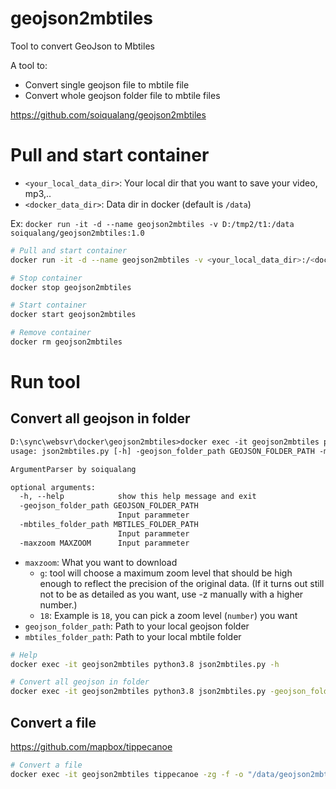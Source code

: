 # geojson2mbtiles
Tool to convert GeoJson to Mbtiles

A tool to:
* Convert single geojson file to mbtile file
* Convert whole geojson folder file to mbtile files

https://github.com/soiqualang/geojson2mbtiles

# Pull and start container

* `<your_local_data_dir>`: Your local dir that you want to save your video, mp3,..
* `<docker_data_dir>`: Data dir in docker (default is `/data`)

Ex: `docker run -it -d --name geojson2mbtiles -v D:/tmp2/t1:/data soiqualang/geojson2mbtiles:1.0`

```bash
# Pull and start container
docker run -it -d --name geojson2mbtiles -v <your_local_data_dir>:/<docker_data_dir> soiqualang/geojson2mbtiles:1.0

# Stop container
docker stop geojson2mbtiles

# Start container
docker start geojson2mbtiles

# Remove container
docker rm geojson2mbtiles
```

# Run tool

## Convert all geojson in folder

```txt
D:\sync\websvr\docker\geojson2mbtiles>docker exec -it geojson2mbtiles python3.8 json2mbtiles.py -h
usage: json2mbtiles.py [-h] -geojson_folder_path GEOJSON_FOLDER_PATH -mbtiles_folder_path MBTILES_FOLDER_PATH -maxzoom MAXZOOM

ArgumentParser by soiqualang

optional arguments:
  -h, --help            show this help message and exit
  -geojson_folder_path GEOJSON_FOLDER_PATH
                        Input parammeter
  -mbtiles_folder_path MBTILES_FOLDER_PATH
                        Input parammeter
  -maxzoom MAXZOOM      Input parammeter
```

* `maxzoom`: What you want to download
  * `g`: tool will choose a maximum zoom level that should be high enough to reflect the precision of the original data. (If it turns out still not to be as detailed as you want, use -z manually with a higher number.)
  * `18`: Example is `18`, you can pick a zoom level (`number`) you want
* `geojson_folder_path`: Path to your local geojson folder
* `mbtiles_folder_path`: Path to your local mbtile folder

```bash
# Help
docker exec -it geojson2mbtiles python3.8 json2mbtiles.py -h

# Convert all geojson in folder
docker exec -it geojson2mbtiles python3.8 json2mbtiles.py -geojson_folder_path "/data/geojson2mbtiles/geojson/" -mbtiles_folder_path "/data/geojson2mbtiles/mbtiles/" -maxzoom g

```

## Convert a file

https://github.com/mapbox/tippecanoe

```bash
# Convert a file
docker exec -it geojson2mbtiles tippecanoe -zg -f -o "/data/geojson2mbtiles/mbtiles/t_1vn_hientrang_sdd2015.mbtiles" --drop-densest-as-needed "/data/geojson2mbtiles/geojson/1vn_hientrang_sdd2015.geojson"
```